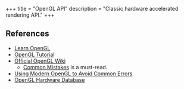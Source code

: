 +++
title = "OpenGL API"
description = "Classic hardware accelerated rendering API."
+++

<div class="notice stub"></div>

## References

- [Learn OpenGL](https://learnopengl.com/)
- [OpenGL Tutorial](http://www.opengl-tutorial.org/)
- [Official OpenGL Wiki](https://www.khronos.org/opengl/wiki/)
  - [Common Mistakes](https://www.khronos.org/opengl/wiki/Common_Mistakes) is a must-read.
- [Using Modern OpenGL to Avoid Common Errors](https://juandiegomontoya.github.io/modern_opengl.html)
- [OpenGL Hardware Database](https://opengl.gpuinfo.org/)
